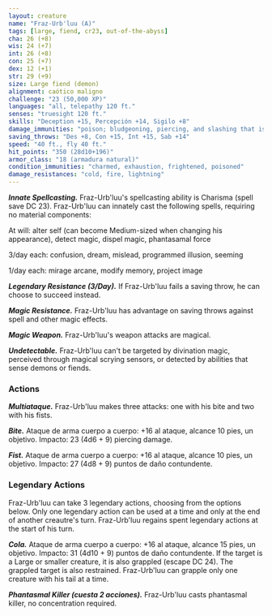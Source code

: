 ```yaml
---
layout: creature
name: "Fraz-Urb'luu (A)"
tags: [large, fiend, cr23, out-of-the-abyss]
cha: 26 (+8)
wis: 24 (+7)
int: 26 (+8)
con: 25 (+7)
dex: 12 (+1)
str: 29 (+9)
size: Large fiend (demon)
alignment: caótico maligno
challenge: "23 (50,000 XP)"
languages: "all, telepathy 120 ft."
senses: "truesight 120 ft."
skills: "Deception +15, Percepción +14, Sigilo +8"
damage_immunities: "poison; bludgeoning, piercing, and slashing that is nonmagical"
saving_throws: "Des +8, Con +15, Int +15, Sab +14"
speed: "40 ft., fly 40 ft."
hit_points: "350 (28d10+196)"
armor_class: "18 (armadura natural)"
condition_immunities: "charmed, exhaustion, frightened, poisoned"
damage_resistances: "cold, fire, lightning"
---
```


***Innate Spellcasting.*** Fraz-Urb'luu's spellcasting ability is Charisma (spell save DC 23). Fraz-Urb'luu can innately cast the following spells, requiring no material components:

At will: alter self (can become Medium-sized when changing his appearance), detect magic, dispel magic, phantasamal force

3/day each: confusion, dream, mislead, programmed illusion, seeming

1/day each: mirage arcane, modify memory, project image

***Legendary Resistance (3/Day).*** If Fraz-Urb'luu fails a saving throw, he can choose to succeed instead.

***Magic Resistance.*** Fraz-Urb'luu has advantage on saving throws against spell and other magic effects.

***Magic Weapon.*** Fraz-Urb'luu's weapon attacks are magical.

***Undetectable.*** Fraz-Urb'luu can't be targeted by divination magic, perceived through magical scrying sensors, or detected by abilities that sense demons or fiends.

### Actions

***Multiataque.*** Fraz-Urb'luu makes three attacks: one with his bite and two with his fists.

***Bite.*** Ataque de arma cuerpo a cuerpo: +16 al ataque, alcance 10 pies, un objetivo. Impacto: 23 (4d6 + 9) piercing damage.

***Fist.*** Ataque de arma cuerpo a cuerpo: +16 al ataque, alcance 10 pies, un objetivo. Impacto: 27 (4d8 + 9) puntos de daño contundente.

### Legendary Actions

Fraz-Urb'luu can take 3 legendary actions, choosing from the options below. Only one legendary action can be used at a time and only at the end of another creautre's turn. Fraz-Urb'luu regains spent legendary actions at the start of his turn.

***Cola.*** Ataque de arma cuerpo a cuerpo: +16 al ataque, alcance 15 pies, un objetivo. Impacto: 31 (4d10 + 9) puntos de daño contundente. If the target is a Large or smaller creature, it is also grappled (escape DC 24). The grappled target is also restrained. Fraz-Urb'luu can grapple only one creature with his tail at a time.

***Phantasmal Killer (cuesta 2 acciones).*** Fraz-Urb'luu casts phantasmal killer, no concentration required.